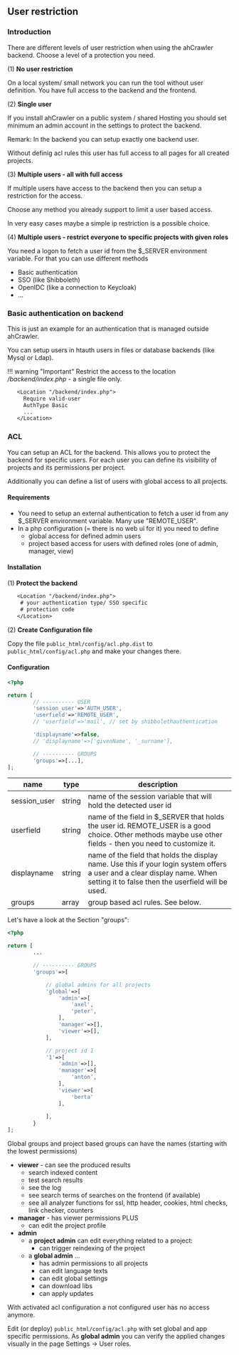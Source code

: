 ## User restriction

### Introduction

There are different levels of user restriction when using the ahCrawler backend. Choose a level of a protection you need.

(1) **No user restriction**

On a local system/ small network you can run the tool without user definition. You have full access to the backend and the frontend.

(2) **Single user**

If you install ahCrawler on a public system / shared Hosting you should set minimum an admin account in the settings to protect the backend.

Remark: In the backend you can setup exactly one backend user.

Without definig acl rules this user has full access to all pages for all created projects.

(3) **Multiple users - all with full access**

If multiple users have access to the backend then you can setup a restriction for the access. 

Choose any method you already support to limit a user based access.

In very easy cases maybe a simple ip restriction is a possible choice.

(4) **Multiple users - restrict everyone to specific projects with given roles**

You need a logon to fetch a user id from the $_SERVER environment variable. For that you can use different methods

* Basic authentication
* SSO (like Shibboleth)
* OpenIDC (like a connection to Keycloak)
* ...

### Basic authentication on backend

This is just an example for an authentication that is managed outside ahCrawler.

You can setup users in htauth users in files or database backends (like Mysql or Ldap).

!!! warning "Important"
    Restrict the access to the location */backend/index.php* - a single file only.

```txt
   <Location "/backend/index.php">
     Require valid-user
     AuthType Basic
     ...
   </Location>
```

### ACL

You can setup an ACL for the backend. This allows you to protect the backend for specific users. For each user you can define its visibility of projects and its permissions per project.

Additionally you can define a list of users with global access to all projects.

#### Requirements

* You need to setup an external authentication to fetch a user id from any $_SERVER environment variable. Many use "REMOTE_USER".
* In a php configuration (= there is no web ui for it) you need to define
    * global access for defined admin users
    * project based access for users with defined roles (one of admin, manager, view)

#### Installation

(1) **Protect the backend**

```txt
   <Location "/backend/index.php">
    # your authentication type/ SSO specific
    # protection code
   </Location>
```

(2) **Create Configuration file**

Copy the file `public_html/config/acl.php.dist` to `public_html/config/acl.php` and make your changes there.

#### Configuration

```php
<?php

return [
        // ---------- USER
        'session_user'=>'AUTH_USER',
        'userfield'=>'REMOTE_USER',
        // 'userfield'=>'mail', // set by shibbolethauthentication

        'displayname'=>false,
        // 'displayname'=>['givenName', '_surname'],

        // ---------- GROUPS
        'groups'=>[...],
];
```

name         | type   | description
---          | ---    | ---
session_user | string | name of the session variable that will hold the detected user id
userfield    | string | name of the field in $_SERVER that holds the user id. REMOTE_USER is a good choice. Other methods maybe use other fields - then you need to customize it.
displayname  | string | name of the field that holds the display name. Use this if your login system offers a user and a clear display name. When setting it to false then the userfield will be used.
groups       | array  | group based acl rules. See below.

Let's have a look at the Section "groups":

```php
<?php

return [
        ...

        // ---------- GROUPS
        'groups'=>[

            // global admins for all projects
            'global'=>[
                'admin'=>[
                    'axel',
                    'peter',
                ],
                'manager'=>[],
                'viewer'=>[],
            ],

            // project id 1
            '1'=>[
                'admin'=>[],
                'manager'=>[
                    'anton',
                ],
                'viewer'=>[
                    'berta'
                ],
                    
            ],
        }
];
```
        

Global groups and project based groups can have the names (starting with the lowest permissions)

* **viewer** - can see the produced results
  * search indexed content
  * test search results
  * see the log
  * see search terms of searches on the frontend (if available)
  * see all analyzer functions for ssl, http header, cookies, html checks, link checker, counters
* **manager** - has viewer permissions PLUS
    * can edit the project profile
* **admin**
  * a **project admin** can edit everything related to a project:
    * can trigger reindexing of the project
  * a **global admin** ... 
    * has admin permissions to all projects
    * can edit language texts
    * can edit global settings
    * can download libs
    * can apply updates

With activated acl configuration a not configured user has no access anymore.

Edit (or deploy) `public_html/config/acl.php` with set global and app specific permissions. As **global admin** you can verify the applied changes visually in the page Settings -> User roles.
